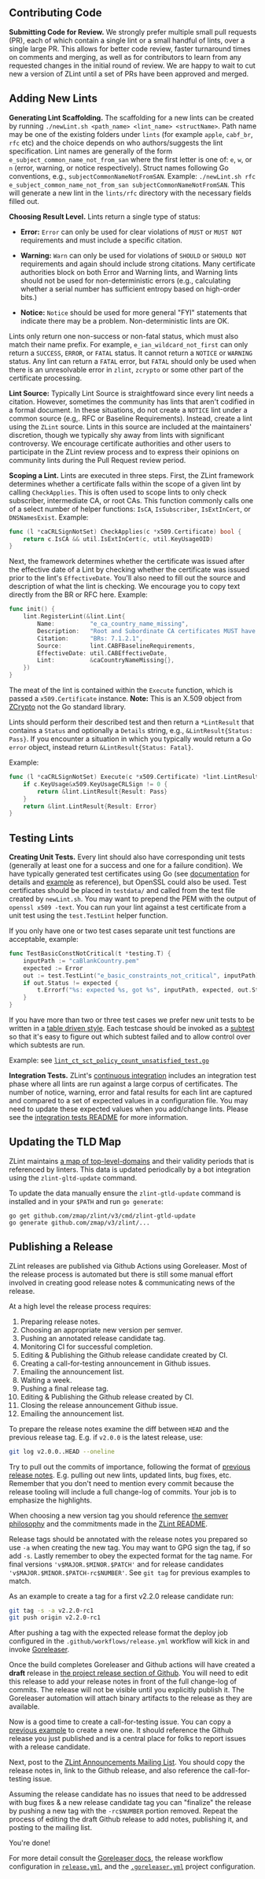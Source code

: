 Contributing Code
-----------------

**Submitting Code for Review.** We strongly prefer multiple small pull
requests (PR), each of which contain a single lint or a small handful of lints,
over a single large PR. This allows for better code review, faster turnaround
times on comments and merging, as well as for contributors to learn from any
requested changes in the initial round of review. We are happy to wait to cut
new a version of ZLint until a set of PRs have been approved and merged.

Adding New Lints
----------------

**Generating Lint Scaffolding.** The scaffolding for a new lints can be created
by running `./newLint.sh <path_name> <lint_name> <structName>`. Path name may be
one of the existing folders under `lints` (for example `apple`, `cabf_br`, `rfc`
etc) and the choice depends on who authors/suggests the lint specification. Lint
names are generally of the form `e_subject_common_name_not_from_san` where the
first letter is one of: `e`, `w`, or `n` (error, warning, or notice respectively).
Struct names following Go conventions, e.g., `subjectCommonNameNotFromSAN`. Example:
`./newLint.sh rfc e_subject_common_name_not_from_san subjectCommonNameNotFromSAN`.
This will generate a new lint in the `lints/rfc` directory with the necessary
fields filled out.

**Choosing Result Level.**  Lints return a single type of status:

 * **Error:** `Error` can only be used for clear violations of `MUST` or `MUST
   NOT` requirements and must include a specific citation.

 * **Warning:** `Warn` can only be used for violations of `SHOULD` or `SHOULD
   NOT` requirements and again should include strong citations. Many
   certificate authorities block on both Error and Warning lints, and Warning
   lints should not be used for non-deterministic errors (e.g., calculating
   whether a serial number has sufficient entropy based on high-order bits.)

 * **Notice:** `Notice` should be used for more general "FYI" statements that
   indicate there may be a problem. Non-deterministic lints are OK.

Lints only return one non-success or non-fatal status, which must also match
their name prefix. For example, `e_ian_wildcard_not_first` can only return a
`SUCCESS`, `ERROR`, or `FATAL` status.  It cannot return a `NOTICE` or
`WARNING` status. Any lint can return a `FATAL` error, but `FATAL` should only
be used when there is an unresolvable error in `zlint`, `zcrypto` or some other
part of the certificate processing.

**Lint Source:** Typically Lint Source is straightfoward since every lint needs
a citation. However, sometimes the community has lints that aren't codified in
a formal document. In these situations, do not create a `NOTICE` lint under a
common source (e.g,. RFC or Baseline Requirements). Instead, create a lint
using the `ZLint` source. Lints in this source are included at the maintainers'
discretion, though we typically shy away from lints with significant
controversy.  We encourage certificate authorities and other users to
participate in the ZLint review process and to express their opinions on
community lints during the Pull Request review period.

**Scoping a Lint.** Lints are executed in three steps. First, the ZLint
framework determines whether a certificate falls within the scope of a given
lint by calling `CheckApplies`. This is often used to scope lints to only check
subscriber, intermediate CA, or root CAs. This function commonly calls one of a
select number of helper functions: `IsCA`, `IsSubscriber`, `IsExtInCert`, or
`DNSNamesExist`. Example:

```go
func (l *caCRLSignNotSet) CheckApplies(c *x509.Certificate) bool {
	return c.IsCA && util.IsExtInCert(c, util.KeyUsageOID)
}
```

Next, the framework determines whether the certificate was issued after the
effective date of a Lint by checking whether the certificate was issued prior
to the lint's `EffectiveDate`. You'll also need to fill out the source and
description of what the lint is checking. We encourage you to copy text
directly from the BR or RFC here. Example:

```go
func init() {
	lint.RegisterLint(&lint.Lint{
		Name:          "e_ca_country_name_missing",
		Description:   "Root and Subordinate CA certificates MUST have a countryName present in subject information",
		Citation:      "BRs: 7.1.2.1",
		Source:        lint.CABFBaselineRequirements,
		EffectiveDate: util.CABEffectiveDate,
		Lint:          &caCountryNameMissing{},
	})
}
```

The meat of the lint is contained within the `Execute` function, which is
passed a `x509.Certificate` instance. **Note:** This is an X.509 object from
[ZCrypto](https://github.com/zmap/zcrypto) not the Go standard library.

Lints should perform their described test and then return a `*LintResult` that
contains a `Status` and optionally a `Details` string, e.g.,
`&LintResult{Status: Pass}`. If you encounter a situation in which you
typically would return a Go `error` object, instead return
`&LintResult{Status: Fatal}`.

Example:

```go
func (l *caCRLSignNotSet) Execute(c *x509.Certificate) *lint.LintResult {
	if c.KeyUsage&x509.KeyUsageCRLSign != 0 {
		return &lint.LintResult{Result: Pass}
	}
	return &lint.LintResult{Result: Error}
}
```

Testing Lints
-------------

**Creating Unit Tests.** Every lint should also have corresponding unit
tests (generally at least one for a success and one for a failure condition). We
have typically generated test certificates using Go (see
[documentation][CreateCertificates] for details and [example][certGenerator] as
reference), but OpenSSL could also be used. Test certificates should be placed in
`testdata/` and called from the test file created by `newLint.sh`. You may want to
prepend the PEM with the output of `openssl x509 -text`. You can run your lint
against a test certificate from a unit test using the `test.TestLint` helper
function.

[CreateCertificates]: https://golang.org/pkg/crypto/x509/#CreateCertificate
[certGenerator]: ./certGenerator.go

If you only have one or two test cases separate unit test functions are
acceptable, example:

```go
func TestBasicConstNotCritical(t *testing.T) {
	inputPath := "caBlankCountry.pem"
	expected := Error
	out := test.TestLint("e_basic_constraints_not_critical", inputPath)
	if out.Status != expected {
		t.Errorf("%s: expected %s, got %s", inputPath, expected, out.Status)
	}
}

```

If you have more than two or three test cases we prefer new unit tests to be
written in a [table driven style][table-tests]. Each testcase should be invoked
as a [subtest][subtests] so that it's easy to figure out which subtest failed
and to allow control over which subtests are run.

Example: see [`lint_ct_sct_policy_count_unsatisfied_test.go`][sct_test_eg]

[table-tests]: https://github.com/golang/go/wiki/TableDrivenTests
[subtests]: https://golang.org/pkg/testing/#hdr-Subtests_and_Sub_benchmarks
[sct_test_eg]: https://github.com/zmap/zlint/blob/master/v3/lints/apple/lint_ct_sct_policy_count_unsatisfied_test.go

**Integration Tests.** ZLint's [continuous integration][CI] includes an
integration test phase where all lints are run against a large corpus of
certificates. The number of notice, warning, error and fatal results for each
lint are captured and compared to a set of expected values in a configuration
file. You may need to update these expected values when you add/change lints.
Please see the [integration tests README] for more information.

[CI]: https://travis-ci.org/zmap/zlint
[integration tests README]: https://github.com/zmap/zlint/blob/master/v3/integration/README.md


Updating the TLD Map
--------------------

ZLint maintains [a map of top-level-domains][TLD Map] and their validity periods
that is referenced by linters. This data is updated periodically by a bot
integration using the `zlint-gltd-update` command.

To update the data manually ensure the `zlint-gtld-update` command is installed
and in your `$PATH` and run `go generate`:

	go get github.com/zmap/zlint/v3/cmd/zlint-gtld-update
	go generate github.com/zmap/v3/zlint/...

[TLD Map]: https://github.com/zmap/zlint/blob/master/v3/util/gtld_map.go


Publishing a Release
--------------------

ZLint releases are published via Github Actions using Goreleaser. Most of the
release process is automated but there is still some manual effort involved in
creating good release notes & communicating news of the release.

At a high level the release process requires:

1. Preparing release notes.
1. Choosing an appropriate new version per semver.
1. Pushing an annotated release candidate tag.
1. Monitoring CI for successful completion.
1. Editing & Publishing the Github release candidate created by CI.
1. Creating a call-for-testing announcement in Github issues.
1. Emailing the announcement list.
1. Waiting a week.
1. Pushing a final release tag.
1. Editing & Publishing the Github release created by CI.
1. Closing the release announcement Github issue.
1. Emailing the announcement list.

To prepare the release notes examine the diff between `HEAD` and the previous
release tag. E.g. if `v2.0.0` is the latest release, use:

```bash
git log v2.0.0..HEAD --oneline
```

Try to pull out the commits of importance, following the format of [previous
release notes](https://github.com/zmap/zlint/releases/tag/v2.2.0-rc1). E.g.
pulling out new lints, updated lints, bug fixes, etc. Remember that you don't
need to mention every commit because the release tooling will include a full
change-log of commits. Your job is to emphasize the highlights.

When choosing a new version tag you should reference [the semver
philosophy](http://semver.org/) and the commitments made in the [ZLint
README](https://github.com/zmap/zlint#versioning-and-releases).

Release tags should be annotated with the release notes you prepared so use `-a`
when creating the new tag. You may want to GPG sign the tag, if so add `-s`.
Lastly remember to obey the expected format for the tag name. For final versions
`'v$MAJOR.$MINOR.$PATCH'` and for release candidates
`'v$MAJOR.$MINOR.$PATCH-rc$NUMBER'`. See `git tag` for previous examples to
match.

As an example to create a tag for a first v2.2.0 release candidate run:
```bash
git tag -s -a v2.2.0-rc1
git push origin v2.2.0-rc1
```

After pushing a tag with the expected release format the deploy job
configured in the `.github/workflows/release.yml` workflow will kick in and
invoke [Goreleaser](https://goreleaser.com/).

Once the build completes Goreleaser and Github actions will have created
a **draft** release in [the project release section of
Github](https://github.com/zmap/zlint/releases). You will need to edit this
release to add your release notes in front of the full change-log of commits. The
release will not be visible until you explicitly publish it. The Goreleaser
automation will attach binary artifacts to the release as they are available.

Now is a good time to create a call-for-testing issue. You can copy a [previous
example](https://github.com/zmap/zlint/issues/466) to create a new one. It
should reference the Github release you just published and is a central place
for folks to report issues with a release candidate.

Next, post to the [ZLint Announcements Mailing
List](https://groups.google.com/forum/#!forum/zlint-announcements). You should
copy the release notes in, link to the Github release, and also reference the
call-for-testing issue.

Assuming the release candidate has no issues that need to be addressed with bug
fixes & a new release candidate tag you can "finalize" the release by pushing
a new tag with the `-rc$NUMBER` portion removed. Repeat the process of editing
the draft Github release to add notes, publishing it, and posting to the mailing
list.

You're done!

For more detail consult the [Goreleaser
docs](https://goreleaser.com/quick-start/), the release workflow configuration in
[`release.yml`](https://github.com/zmap/zlint/blob/master/.github/workflows/release.yml),
and the
[`.goreleaser.yml`](https://github.com/zmap/zlint/blob/master/v3/.goreleaser.yml)
project configuration.
